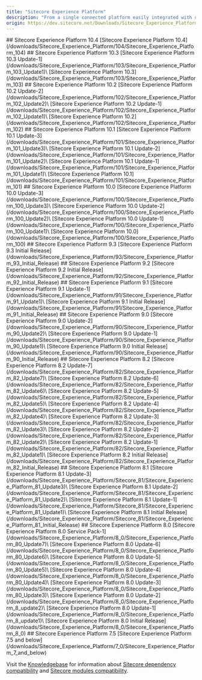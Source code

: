```yaml
---
title: "Sitecore Experience Platform"
description: "From a single connected platform easily integrated with other brand and customer platforms comes the ability to predict, optimize, and delight customer experiences. With comprehensive tracking capabilities enabling a single view of the customer, unprecedented reach across all the channels of today and tomorrow, and the elimination of manual, error-prone tasks – the latest version of Sitecore lets you own the customer experience."
origin: https://dev.sitecore.net/Downloads/Sitecore_Experience_Platform
---
```


<Card variant='outlineRaised' px={0} mb={8}>
<CardHeader>
## Sitecore Experience Platform 10.4
</CardHeader>
<CardBody>
[Sitecore Experience Platform 10.4](/downloads/Sitecore_Experience_Platform/104/Sitecore_Experience_Platform_104)
</CardBody>          
</Card>

<Card variant='outlineRaised' px={0} mb={8}>
<CardHeader>
## Sitecore Experience Platform 10.3
</CardHeader>
<CardBody>
[Sitecore Experience Platform 10.3 Update-1](/downloads/Sitecore_Experience_Platform/103/Sitecore_Experience_Platform_103_Update1)\
[Sitecore Experience Platform 10.3](/downloads/Sitecore_Experience_Platform/103/Sitecore_Experience_Platform_103)
</CardBody>          
</Card>

<Card variant='outlineRaised' px={0} mb={8}>
<CardHeader>
## Sitecore Experience Platform 10.2
</CardHeader>
<CardBody>
[Sitecore Experience Platform 10.2 Update-2](/downloads/Sitecore_Experience_Platform/102/Sitecore_Experience_Platform_102_Update2)\
[Sitecore Experience Platform 10.2 Update-1](/downloads/Sitecore_Experience_Platform/102/Sitecore_Experience_Platform_102_Update1)\
[Sitecore Experience Platform 10.2](/downloads/Sitecore_Experience_Platform/102/Sitecore_Experience_Platform_102)
</CardBody>          
</Card>

<Card variant='outlineRaised' px={0} mb={8}>
<CardHeader>
## Sitecore Experience Platform 10.1
</CardHeader>
<CardBody>
[Sitecore Experience Platform 10.1 Update-3](/downloads/Sitecore_Experience_Platform/101/Sitecore_Experience_Platform_101_Update3)\
[Sitecore Experience Platform 10.1 Update-2](/downloads/Sitecore_Experience_Platform/101/Sitecore_Experience_Platform_101_Update2)\
[Sitecore Experience Platform 10.1 Update-1](/downloads/Sitecore_Experience_Platform/101/Sitecore_Experience_Platform_101_Update1)\
[Sitecore Experience Platform 10.1](/downloads/Sitecore_Experience_Platform/101/Sitecore_Experience_Platform_101)
</CardBody>          
</Card>

<Card variant='outlineRaised' px={0} mb={8}>
<CardHeader>
## Sitecore Experience Platform 10.0
</CardHeader>
<CardBody>
[Sitecore Experience Platform 10.0 Update-3](/downloads/Sitecore_Experience_Platform/100/Sitecore_Experience_Platform_100_Update3)\
[Sitecore Experience Platform 10.0 Update-2](/downloads/Sitecore_Experience_Platform/100/Sitecore_Experience_Platform_100_Update2)\
[Sitecore Experience Platform 10.0 Update-1](/downloads/Sitecore_Experience_Platform/100/Sitecore_Experience_Platform_100_Update1)\
[Sitecore Experience Platform 10.0](/downloads/Sitecore_Experience_Platform/100/Sitecore_Experience_Platform_100)
</CardBody>          
</Card>

<Card variant='outlineRaised' px={0} mb={8}>
<CardHeader>
## Sitecore Experience Platform 9.3
</CardHeader>
<CardBody>
[Sitecore Experience Platform 9.3 Initial Release](/downloads/Sitecore_Experience_Platform/93/Sitecore_Experience_Platform_93_Initial_Release)
</CardBody>          
</Card>

<Card variant='outlineRaised' px={0} mb={8}>
<CardHeader>
## Sitecore Experience Platform 9.2
</CardHeader>
<CardBody>
[Sitecore Experience Platform 9.2 Initial Release](/downloads/Sitecore_Experience_Platform/92/Sitecore_Experience_Platform_92_Initial_Release)
</CardBody>          
</Card>

<Card variant='outlineRaised' px={0} mb={8}>
<CardHeader>
## Sitecore Experience Platform 9.1
</CardHeader>
<CardBody>
[Sitecore Experience Platform 9.1 Update-1](/downloads/Sitecore_Experience_Platform/91/Sitecore_Experience_Platform_91_Update1)\
[Sitecore Experience Platform 9.1 Initial Release](/downloads/Sitecore_Experience_Platform/91/Sitecore_Experience_Platform_91_Initial_Release)
</CardBody>          
</Card>

<Card variant='outlineRaised' px={0} mb={8}>
<CardHeader>
## Sitecore Experience Platform 9.0
</CardHeader>
<CardBody>
[Sitecore Experience Platform 9.0 Update-2](/downloads/Sitecore_Experience_Platform/90/Sitecore_Experience_Platform_90_Update2)\
[Sitecore Experience Platform 9.0 Update-1](/downloads/Sitecore_Experience_Platform/90/Sitecore_Experience_Platform_90_Update1)\
[Sitecore Experience Platform 9.0 Initial Release](/downloads/Sitecore_Experience_Platform/90/Sitecore_Experience_Platform_90_Initial_Release)
</CardBody>          
</Card>

<Card variant='outlineRaised' px={0} mb={8}>
<CardHeader>
## Sitecore Experience Platform 8.2
</CardHeader>
<CardBody>
[Sitecore Experience Platform 8.2 Update-7](/downloads/Sitecore_Experience_Platform/82/Sitecore_Experience_Platform_82_Update7)\
[Sitecore Experience Platform 8.2 Update-6](/downloads/Sitecore_Experience_Platform/82/Sitecore_Experience_Platform_82_Update6)\
[Sitecore Experience Platform 8.2 Update-5](/downloads/Sitecore_Experience_Platform/82/Sitecore_Experience_Platform_82_Update5)\
[Sitecore Experience Platform 8.2 Update-4](/downloads/Sitecore_Experience_Platform/82/Sitecore_Experience_Platform_82_Update4)\
[Sitecore Experience Platform 8.2 Update-3](/downloads/Sitecore_Experience_Platform/82/Sitecore_Experience_Platform_82_Update3)\
[Sitecore Experience Platform 8.2 Update-2](/downloads/Sitecore_Experience_Platform/82/Sitecore_Experience_Platform_82_Update2)\
[Sitecore Experience Platform 8.2 Update-1](/downloads/Sitecore_Experience_Platform/82/Sitecore_Experience_Platform_82_Update1)\
[Sitecore Experience Platform 8.2 Initial Release](/downloads/Sitecore_Experience_Platform/82/Sitecore_Experience_Platform_82_Initial_Release)
</CardBody>          
</Card>

<Card variant='outlineRaised' px={0} mb={8}>
<CardHeader>
## Sitecore Experience Platform 8.1
</CardHeader>
<CardBody>
[Sitecore Experience Platform 8.1 Update-3](/downloads/Sitecore_Experience_Platform/Sitecore_81/Sitecore_Experience_Platform_81_Update3)\
[Sitecore Experience Platform 8.1 Update-2](/downloads/Sitecore_Experience_Platform/Sitecore_81/Sitecore_Experience_Platform_81_Update2)\
[Sitecore Experience Platform 8.1 Update-1](/downloads/Sitecore_Experience_Platform/Sitecore_81/Sitecore_Experience_Platform_81_Update1)\
[Sitecore Experience Platform 8.1 Initial Release](/downloads/Sitecore_Experience_Platform/Sitecore_81/Sitecore_Experience_Platform_81_Initial_Release)
</CardBody>          
</Card>

<Card variant='outlineRaised' px={0} mb={8}>
<CardHeader>
## Sitecore Experience Platform 8.0
</CardHeader>
<CardBody>
[Sitecore Experience Platform 8.0 Service Pack-1](/downloads/Sitecore_Experience_Platform/8_0/Sitecore_Experience_Platform_80_Update7)\
[Sitecore Experience Platform 8.0 Update-6](/downloads/Sitecore_Experience_Platform/8_0/Sitecore_Experience_Platform_80_Update6)\
[Sitecore Experience Platform 8.0 Update-5](/downloads/Sitecore_Experience_Platform/8_0/Sitecore_Experience_Platform_80_Update5)\
[Sitecore Experience Platform 8.0 Update-4](/downloads/Sitecore_Experience_Platform/8_0/Sitecore_Experience_Platform_80_Update4)\
[Sitecore Experience Platform 8.0 Update-3](/downloads/Sitecore_Experience_Platform/8_0/Sitecore_Experience_Platform_80_Update3)\
[Sitecore Experience Platform 8.0 Update-2](/downloads/Sitecore_Experience_Platform/8_0/Sitecore_Experience_Platform_8_update2)\
[Sitecore Experience Platform 8.0 Update-1](/downloads/Sitecore_Experience_Platform/8_0/Sitecore_Experience_Platform_8_update1)\
[Sitecore Experience Platform 8.0 Initial Release](/downloads/Sitecore_Experience_Platform/8_0/Sitecore_Experience_Platform_8_0)
</CardBody>          
</Card>

<Card variant='outlineRaised' px={0} mb={8}>
<CardHeader>
## Sitecore Experience Platform 7.5
</CardHeader>
<CardBody>
[Sitecore Experience Platform 7.5 and below](/downloads/Sitecore_Experience_Platform/7_0/Sitecore_Experience_Platform_7_and_below)
</CardBody>          
</Card>

Visit the [Knowledgebase](http://kb.sitecore.net/) for information about [Sitecore dependency compatibility](https://support.sitecore.com/kb?id=kb_article_view&sysparm_article=KB0087164) and [Sitecore modules compatibility](https://support.sitecore.com/kb?id=kb_article_view&sysparm_article=KB1000576).  